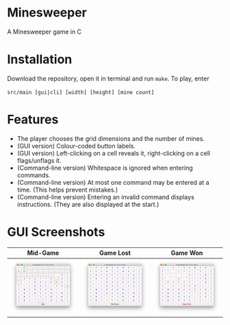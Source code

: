 # Minesweeper
A Minesweeper game in C

# Installation
Download the repository, open it in terminal and run `make`. To play, enter 

`src/main [gui|cli] [width] [height] [mine count]`

# Features
- The player chooses the grid dimensions and the number of mines.
- (GUI version) Colour-coded button labels.
- (GUI version) Left-clicking on a cell reveals it, right-clicking on a cell flags/unflags it.
- (Command-line version) Whitespace is ignored when entering commands.
- (Command-line version) At most one command may be entered at a time. (This helps prevent mistakes.)
- (Command-line version) Entering an invalid command displays instructions. (They are also displayed at the start.)

# GUI Screenshots
Mid-Game                              |  Game Lost                           |  Game Won
:------------------------------------:|:------------------------------------:|:-----------------------------------:
![GUI Play](screenshots/gui_play.png) |![GUI Won](screenshots/gui_won.png)   |![GUI Lost](screenshots/gui_lost.png) 
